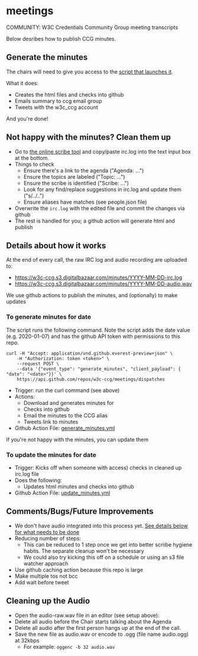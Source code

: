 # meetings
COMMUNITY: W3C Credentials Community Group meeting transcripts

Below desribes how to publish CCG minutes.

## Generate the minutes

The chairs will need to give you access to the [script that launches it](https://script.google.com/d/16afjkO2wiKTHFBdM1-e4xqQ6YNX5LeqDpoSTB1Wrgqa8AlVD3GDjeqcf/edit).

What it does:
- Creates the html files and checks into github
- Emails summary to ccg email group
- Tweets with the w3c_ccg account

And you're done!
  
## Not happy with the minutes? Clean them up

- Go to [the online scribe tool](https://w3c-ccg.github.io/meetings/scribe-tool/) and copy/paste irc.log into the text input box at the bottom. 
- Things to check
    - Ensure there's a link to the agenda ("Agenda: ...")
    - Ensure the topics are labeled ("Topic: ...")
    - Ensure the scribe is identified ("Scribe: ...")
    - Look for any find/replace suggestions in irc.log and update them ("s/../..")
    - Ensure aliases have matches (see people.json file)
- Overwrite the `irc.log` with the edited file and commit the changes via github
- The rest is handled for you; a github action will generate html and publish


## Details about how it works
   
At the end of every call, the raw IRC log and audio recording are uploaded to:

* https://w3c-ccg.s3.digitalbazaar.com/minutes/YYYY-MM-DD-irc.log
* https://w3c-ccg.s3.digitalbazaar.com/minutes/YYYY-MM-DD-audio.wav

We use github actions to publish the minutes, and (optionally) to make updates

### To generate minutes for date

The script runs the following command. Note the script adds the date value (e.g. 2020-01-07) and has the github API token with permissions to this repo.
```
curl -H "Accept: application/vnd.github.everest-preview+json" \
    -H "Authorization: token <token>" \
    --request POST \
    --data '{"event_type": "generate_minutes", "client_payload": { "date": "<date>"}}' \
    https://api.github.com/repos/w3c-ccg/meetings/dispatches
```

- Trigger: run the curl command (see above)
- Actions:
    - Download and generates minutes for <date>
    - Checks into github
    - Email the minutes to the CCG alias
    - Tweets link to minutes
- Github Action File: [generate_minutes.yml](https://github.com/w3c-ccg/meetings/blob/gh-pages/.github/workflows/generate_minutes.yml)

If you're not happy with the minutes, you can update them

### To update the minutes for date

- Trigger: Kicks off when someone with access) checks in cleaned up irc.log file
- Does the following:
    - Updates html minutes and checks into github
- Github Action File: [update_minutes.yml](https://github.com/w3c-ccg/meetings/blob/gh-pages/.github/workflows/update_minutes.yml)

    
## Comments/Bugs/Future Improvements
- We don't have audio integrated into this process yet. [See details below for what needs to be done]((#cleaning-up-the-minutes))
- Reducing number of steps:
    - This can be reduced to 1 step once we get into better scriibe hygiene habits. The separate cleanup won't be necessary
    - We could also try kicking this off on a schedule or using an s3 file watcher approach
- Use github caching action because this repo is large
- Make multiple tos not bcc
- Add wait before tweet


## Cleaning up the Audio

- Open the audio-raw.wav file in an editor (see setup above):
- Delete all audio before the Chair starts talking about the Agenda
- Delete all audio after the first person hangs up at the end of the call.
- Save the new file as audio.wav or encode to .ogg (file name audio.ogg) at 32kbps
    - For example: `oggenc -b 32 audio.wav`

